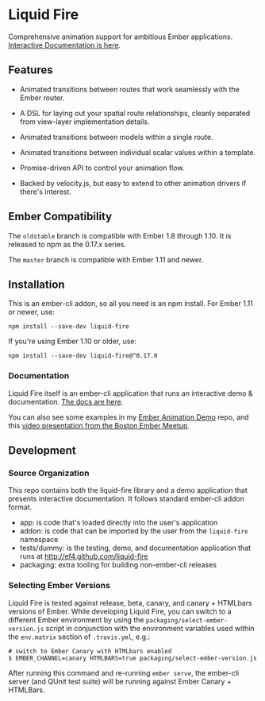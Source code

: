 Liquid Fire
===========

Comprehensive animation support for ambitious Ember applications. [Interactive Documentation is here](http://ef4.github.io/liquid-fire).

## Features

- Animated transitions between routes that work seamlessly with the
  Ember router.

- A DSL for laying out your spatial route relationships, cleanly
  separated from view-layer implementation details.

- Animated transitions between models within a single route.

- Animated transitions between individual scalar values within a
  template.

- Promise-driven API to control your animation flow.

- Backed by velocity.js, but easy to extend to other animation drivers
  if there's interest.
  

## Ember Compatibility

The `oldstable` branch is compatible with Ember 1.8 through 1.10. It
is released to npm as the 0.17.x series.

The `master` branch is compatible with Ember 1.11 and newer. 

## Installation

This is an ember-cli addon, so all you need is an npm install. 
For Ember 1.11 or newer, use:

    npm install --save-dev liquid-fire

If you're using Ember 1.10 or older, use:

    npm install --save-dev liquid-fire@^0.17.0


### Documentation 

Liquid Fire itself is an ember-cli application that runs an
interactive demo & documentation. [The docs are here](http://ef4.github.io/liquid-fire).

You can also see some examples in my [Ember Animation Demo](http://github.com/ef4/ember-animation-demo) repo, and this [video presentation from the Boston Ember Meetup](https://www.youtube.com/watch?v=S4M78SO3gAc).

## Development

### Source Organization

This repo contains both the liquid-fire library and a demo application
that presents interactive documentation. It follows standard ember-cli
addon format.

 - app: is code that's loaded directly into the user's application
 - addon: is code that can be imported by the user from the `liquid-fire` namespace
 - tests/dummy: is the testing, demo, and documentation application that runs at http://ef4.github.com/liquid-fire
 - packaging: extra tooling for building non-ember-cli releases

### Selecting Ember Versions

Liquid Fire is tested against release, beta, canary, and canary +
HTMLbars versions of Ember. While developing Liquid Fire, you can
switch to a different Ember environment by using the
`packaging/select-ember-version.js` script in conjunction with
the environment variables used within the `env.matrix` section of
`.travis.yml`, e.g.:

    # switch to Ember Canary with HTMLbars enabled
    $ EMBER_CHANNEL=canary HTMLBARS=true packaging/select-ember-version.js

After running this command and re-running `ember serve`, the ember-cli
server (and QUnit test suite) will be running against Ember Canary +
HTMLBars.


